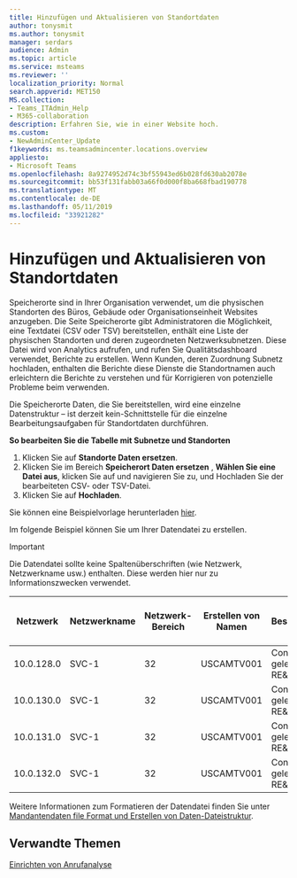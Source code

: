 ```yaml
---
title: Hinzufügen und Aktualisieren von Standortdaten
author: tonysmit
ms.author: tonysmit
manager: serdars
audience: Admin
ms.topic: article
ms.service: msteams
ms.reviewer: ''
localization_priority: Normal
search.appverid: MET150
MS.collection:
- Teams_ITAdmin_Help
- M365-collaboration
description: Erfahren Sie, wie in einer Website hoch.
ms.custom:
- NewAdminCenter_Update
f1keywords: ms.teamsadmincenter.locations.overview
appliesto:
- Microsoft Teams
ms.openlocfilehash: 8a9274952d74c3bf55943ed6b028fd630ab2078e
ms.sourcegitcommit: bb53f131fabb03a66f0d000f8ba668fbad190778
ms.translationtype: MT
ms.contentlocale: de-DE
ms.lasthandoff: 05/11/2019
ms.locfileid: "33921282"
---
```

<a name="adding-and-updating-locations-data"></a>Hinzufügen und Aktualisieren von Standortdaten
============================

Speicherorte sind in Ihrer Organisation verwendet, um die physischen Standorten des Büros, Gebäude oder Organisationseinheit Websites anzugeben. Die Seite Speicherorte gibt Administratoren die Möglichkeit, eine Textdatei (CSV oder TSV) bereitstellen, enthält eine Liste der physischen Standorten und deren zugeordneten Netzwerksubnetzen. Diese Datei wird von Analytics aufrufen, und rufen Sie Qualitätsdashboard verwendet, Berichte zu erstellen. Wenn Kunden, deren Zuordnung Subnetz hochladen, enthalten die Berichte diese Dienste die Standortnamen auch erleichtern die Berichte zu verstehen und für Korrigieren von potenzielle Probleme beim verwenden.

Die Speicherorte Daten, die Sie bereitstellen, wird eine einzelne Datenstruktur – ist derzeit kein-Schnittstelle für die einzelne Bearbeitungsaufgaben für Standortdaten durchführen. 

**So bearbeiten Sie die Tabelle mit Subnetze und Standorten**

1. Klicken Sie auf **Standorte Daten ersetzen**.
2. Klicken Sie im Bereich **Speicherort Daten ersetzen** , **Wählen Sie eine Datei aus**, klicken Sie auf und navigieren Sie zu, und Hochladen Sie der bearbeiteten CSV- oder TSV-Datei. 
3. Klicken Sie auf **Hochladen**. 


Sie können eine Beispielvorlage herunterladen [hier](https://github.com/MicrosoftDocs/OfficeDocs-SkypeForBusiness/blob/live/Teams/downloads/locations-template.zip?raw=true).

Im folgende Beispiel können Sie um Ihrer Datendatei zu erstellen. 

> [!IMPORTANT]
> Die Datendatei sollte keine Spaltenüberschriften (wie Netzwerk, Netzwerkname usw.) enthalten. Diese werden hier nur zu Informationszwecken verwendet. </br>

|Netzwerk|Netzwerkname|Netzwerk-Bereich|Erstellen von Namen|Besitzertyp|Erstellen von Typ|Erstellen von Office-Typ|Ort|PLZ|Land|Bundesland|Region|Innen Corp|Express-Route|
|-|-|-|-|-|-|-|-|-|-|-|-|-|-|
|10.0.128.0 |SVC-1|32|USCAMTV001|Contoso geleaste RE&F|Office|RE&F|Mountain-Ansicht|94043|USA|CA|USA|1|1|
|10.0.130.0 |SVC-1|32|USCAMTV001|Contoso geleaste RE&F|Office|RE&F|Mountain-Ansicht|94043|USA|CA|USA|1|1|
|10.0.131.0 |SVC-1|32|USCAMTV001|Contoso geleaste RE&F|Office|RE&F|Mountain-Ansicht|94043|USA|CA|USA|1|1|
|10.0.132.0 |SVC-1|32|USCAMTV001|Contoso geleaste RE&F|Office|RE&F|Mountain-Ansicht|94043|USA|CA|USA|1|1|


Weitere Informationen zum Formatieren der Datendatei finden Sie unter [Mandantendaten file Format und Erstellen von Daten-Dateistruktur](turning-on-and-using-call-quality-dashboard.md#tenant-data-file-format-and-building-data-file-structure).


## <a name="related-topics"></a>Verwandte Themen

[Einrichten von Anrufanalyse](set-up-call-analytics.md)
